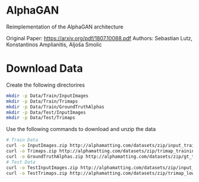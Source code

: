 # AlphaGAN

Reimplementation of the AlphaGAN architecture

Original Paper: https://arxiv.org/pdf/1807.10088.pdf 
Authors: Sebastian Lutz, Konstantinos Amplianitis, Aljoša Smolic

# Download Data

Create the following directorires

```sh
mkdir -p Data/Train/InputImages
mkdir -p Data/Train/Trimaps
mkdir -p Data/Train/GroundTruthAlphas
mkdir -p Data/Test/InputImages
mkdir -p Data/Test/Trimaps
```

Use the following commands to download and unzip the data

```sh
# Train Data
curl -o InputImages.zip http://alphamatting.com/datasets/zip/input_training_lowres.zip ; unzip InputImages.zip -d ./Data/Train/InputImages
curl -o Trimaps.zip http://alphamatting.com/datasets/zip/trimap_training_lowres.zip ; unzip Trimaps.zip -d ./Data/Train/Trimaps
curl -o GroundTruthAlphas.zip http://alphamatting.com/datasets/zip/gt_training_lowres.zip ; unzip GroundTruthAlphas.zip -d ./Data/Train/GroundTruthAlphas
# Test Data
curl -o TestInputImages.zip http://alphamatting.com/datasets/zip/input_lowres.zip ; unzip TestInputImages.zip -d ./Data/Test/InputImages
curl -o TestTrimaps.zip http://alphamatting.com/datasets/zip/trimap_lowres.zip ; unzip TestTrimaps.zip ./Data/Test/Trimaps
```
